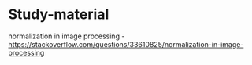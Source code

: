 # Study-material

normalization in image processing - https://stackoverflow.com/questions/33610825/normalization-in-image-processing

